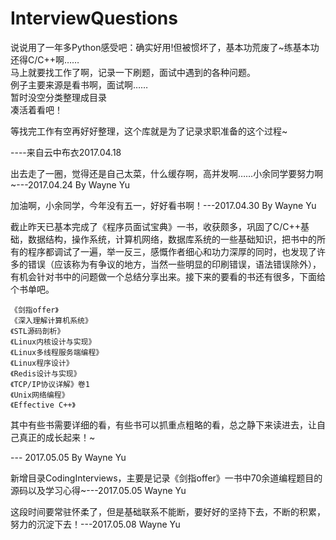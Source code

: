 # InterviewQuestions
说说用了一年多Python感受吧：确实好用!但被惯坏了，基本功荒废了~练基本功还得C/C++啊……<br>
马上就要找工作了啊，记录一下刷题，面试中遇到的各种问题。<br>
例子主要来源是看书啊，面试啊……<br>
暂时没空分类整理成目录<br>
凑活着看吧！<br>

等找完工作有空再好好整理，这个库就是为了记录求职准备的这个过程~<br>

----来自云中布衣2017.04.18 

出去走了一圈，觉得还是自己太菜，什么缓存啊，高并发啊……小余同学要努力啊~---2017.04.24 By Wayne Yu

加油啊，小余同学，今年没有五一，好好看书啊！---2017.04.30 By Wayne Yu

截止昨天已基本完成了《程序员面试宝典》一书，收获颇多，巩固了C/C++基础，数据结构，操作系统，计算机网络，数据库系统的一些基础知识，把书中的所有的程序都调试了一遍，举一反三，感慨作者细心和功力深厚的同时，也发现了许多的错误（应该称为有争议的地方，当然一些明显的印刷错误，语法错误除外），有机会针对书中的问题做一个总结分享出来。接下来的要看的书还有很多，下面给个书单吧。

	《剑指offer》
	《深入理解计算机系统》
	《STL源码剖析》
	《Linux内核设计与实现》
	《Linux多线程服务端编程》
	《Linux程序设计》
	《Redis设计与实现》
	《TCP/IP协议详解》卷1
	《Unix网络编程》
	《Effective C++》

其中有些书需要详细的看，有些书可以抓重点粗略的看，总之静下来读进去，让自己真正的成长起来！~

--- 2017.05.05 By Wayne Yu

新增目录CodingInterviews，主要是记录《剑指offer》一书中70余道编程题目的源码以及学习心得~---2017.05.05 Wayne Yu

这段时间要常驻怀柔了，但是基础联系不能断，要好好的坚持下去，不断的积累，努力的沉淀下去！---2017.05.08 Wayne Yu



